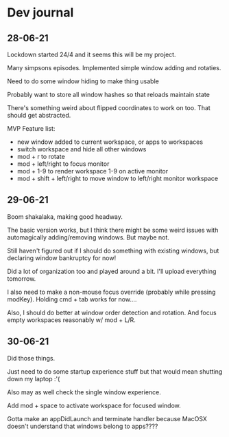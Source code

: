 # Dev journal

## 28-06-21
Lockdown started 24/4 and it seems this will be my project.

Many simpsons episodes. Implemented simple window adding and rotaties.

Need to do some window hiding to make thing usable

Probably want to store all window hashes so that reloads maintain state

There's something weird about flipped coordinates to work on too. That should get abstracted.

MVP Feature list:
- new window added to current workspace, or apps to workspaces
- switch workspace and hide all other windows
- mod + r to rotate
- mod + left/right to focus monitor
- mod + 1-9 to render workspace 1-9 on active monitor
- mod + shift + left/right to move window to left/right monitor workspace

## 29-06-21
Boom shakalaka, making good headway.

The basic version works, but I think there might be some weird issues with automagically adding/removing windows. But maybe not.

Still haven't figured out if I should do something with existing windows, but declaring window bankruptcy for now!

Did a lot of organization too and played around a bit. I'll upload everything tomorrow.

I also need to make a non-mouse focus override (probably while pressing modKey). Holding cmd + tab works for now....

Also, I should do better at window order detection and rotation. And focus empty workspaces reasonably w/ mod + L/R.

## 30-06-21
Did those things.

Just need to do some startup experience stuff but that would mean shutting down my laptop :'(

Also may as well check the single window experience.

Add mod + space to activate workspace for focused window.

Gotta make an appDidLaunch and terminate handler because MacOSX doesn't understand that windows belong to apps????